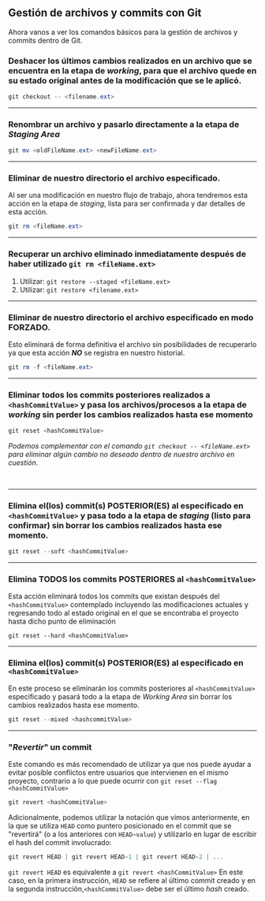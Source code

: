 ## Gestión de archivos y commits con Git

Ahora vanos a ver los comandos básicos para la gestión de archivos y commits dentro de Git.

### Deshacer los últimos cambios realizados en un archivo que se encuentra en la etapa de *working*, para que el archivo quede en su estado original antes de la modificación que se le aplicó.
```powershell
git checkout -- <filename.ext>
```
<hr>

### Renombrar un archivo y pasarlo directamente a la etapa de *Staging Area*
```powershell
git mv <oldFileName.ext> <newFileName.ext>
```
<hr>

### Eliminar de nuestro directorio el archivo especificado.
Al ser una modificación en nuestro flujo de trabajo, ahora tendremos esta acción en la etapa de *staging*, lista para ser confirmada y dar detalles de esta acción.
```powershell
git rm <fileName.ext>
```
<hr>

### Recuperar un archivo eliminado inmediatamente después de haber utilizado `git rm <fileName.ext>`
  1. Utilizar: `git restore --staged <fileName.ext>`
  2. Utilizar: `git restore <filename.ext>`

<hr>

### Eliminar de nuestro directorio el archivo especificado en modo **FORZADO**.
Esto eliminará de forma definitiva el archivo sin posibilidades de recuperarlo ya que esta acción ***NO*** se registra en nuestro historial.
```powershell
git rm -f <fileName.ext>
```
<hr>

### Eliminar todos los commits posteriores realizados a `<hashCommitValue>` y pasa los archivos/procesos a la etapa de *working* sin perder los cambios realizados hasta ese momento
```powershell
git reset <hashCommitValue>
```
*Podemos complementar con el comando `git checkout -- <fileName.ext>` para eliminar algún cambio no deseado dentro de nuestro archivo en cuestión*.

<br><hr>

### Elimina el(los) commit(s) **POSTERIOR(ES)** al especificado en `<hashCommitValue>` y pasa todo a la etapa de *staging* (listo para confirmar) **sin** borrar los cambios realizados hasta ese momento.
```powershell
git reset --soft <hashCommitValue>
```
<hr>

### Elimina **TODOS** los commits **POSTERIORES** al `<hashCommitValue>`
Esta acción eliminará todos los commits que existan después del `<hashCommitValue>` contemplado incluyendo las modificaciones actuales y regresando todo al estado original en el que se encontraba el proyecto hasta dicho punto de eliminación
```
git reset --hard <hashCommitValue>
```
<hr>

### Elimina el(los) commit(s) **POSTERIOR(ES)** al especificado en `<hashCommitValue>`
En este proceso se eliminarán los commits posteriores al `<hashCommitValue>` especificado y pasará todo a la etapa de *Working Area* sin borrar los cambios realizados hasta ese momento.
```powershell
git reset --mixed <hashcommitValue>

```
<hr>

### "*Revertir*" un commit
Este comando es más recomendado de utilizar ya que nos puede ayudar a evitar posible conflictos entre usuarios que intervienen en el mismo proyecto, contrario a lo que puede ocurrir con `git reset --flag <hashCommitValue>`
```powershell
git revert <hashCommitValue>
```
Adicionalmente, podemos utilizar la notación que vimos anteriormente, en la que se utiliza `HEAD` como puntero posicionado en el commit que se "revertirá" (o a los anteriores con `HEAD~value`) y utilizarlo en lugar de escribir el hash del commit involucrado:
```powershell
git revert HEAD | git revert HEAD~1 | git revert HEAD~2 | ...
```
`git revert HEAD` es equivalente a `git revert <hashCommitValue>`
En este caso, en la primera instrucción, `HEAD` se refiere al último commit creado y en la segunda instrucción,`<hashCommitValue>` debe ser el último *hash* creado.